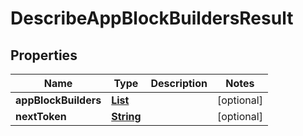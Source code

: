 

# DescribeAppBlockBuildersResult


## Properties

| Name | Type | Description | Notes |
|------------ | ------------- | ------------- | -------------|
|**appBlockBuilders** | [**List**](List.md) |  |  [optional] |
|**nextToken** | [**String**](String.md) |  |  [optional] |



